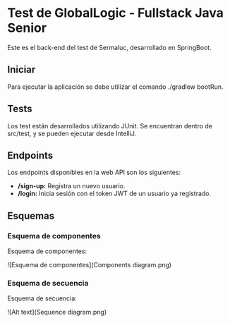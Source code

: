 # Test de GlobalLogic - Fullstack Java Senior
Este es el back-end del test de Sermaluc, desarrollado en SpringBoot.

## Iniciar
Para ejecutar la aplicación se debe utilizar el comando ./gradlew bootRun.

## Tests
Los test están desarrollados utilizando JUnit. Se encuentran dentro de src/test, y se pueden ejecutar desde IntelliJ.

## Endpoints
Los endpoints disponibles en la web API son los siguientes:

- **/sign-up:** Registra un nuevo usuario.
- **/login:** Inicia sesión con el token JWT de un usuario ya registrado.

## Esquemas

### Esquema de componentes

Esquema de componentes:

![Esquema de componentes](Components diagram.png)

### Esquema de secuencia

Esquema de secuencia:

![Alt text](Sequence diagram.png)